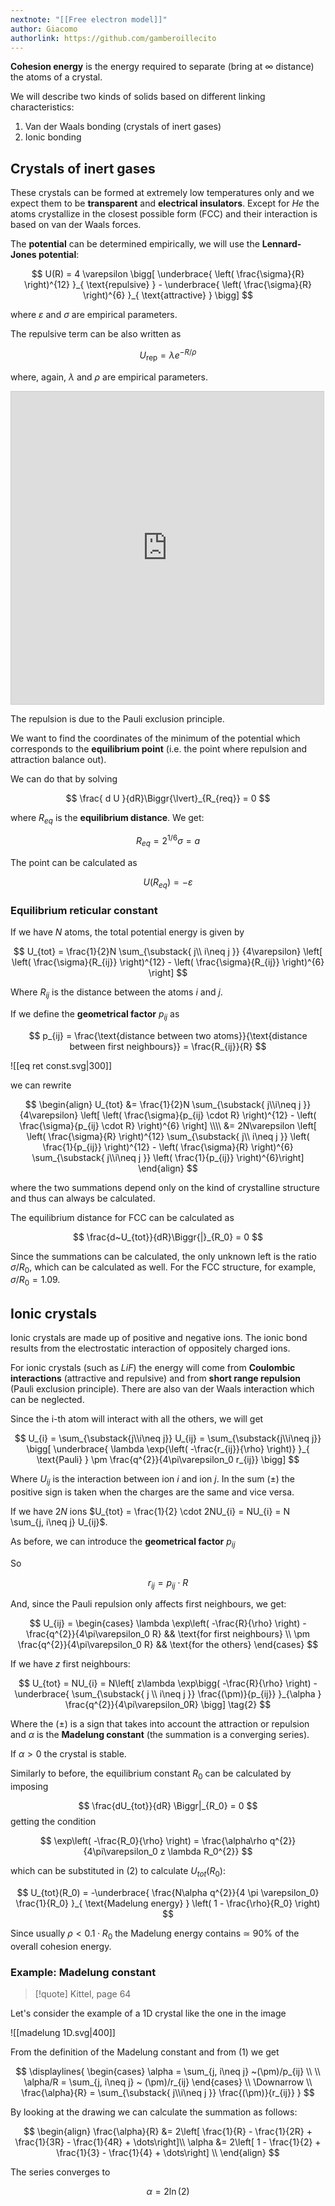 ```yaml
---
nextnote: "[[Free electron model]]"
author: Giacomo
authorlink: https://github.com/gamberoillecito
---
```


**Cohesion energy** is the energy required to separate (bring at $\infty$ distance) the atoms of a crystal.

We will describe two kinds of solids based on different linking characteristics:

1) Van der Waals bonding (crystals of inert gases)
2) Ionic bonding

## Crystals of inert gases

These crystals can be formed at extremely low temperatures only and we expect them to be **transparent** and **electrical insulators**. Except for $He$ the atoms crystallize in the closest possible form (FCC) and their interaction is based on van der Waals forces.

The **potential** can be determined empirically, we will use the **Lennard-Jones potential**: 

$$
U(R) = 4 \varepsilon \bigg[ \underbrace{ \left( \frac{\sigma}{R} \right)^{12} }_{ \text{repulsive} } - \underbrace{ \left( \frac{\sigma}{R} \right)^{6} }_{ \text{attractive} } \bigg]
$$

where $\varepsilon$ and $\sigma$ are empirical parameters.

The repulsive term can be also written as 

$$
U_{\text{rep}} = \lambda e^{ -R/\rho }
$$

where, again, $\lambda$ and $\rho$ are empirical parameters.

<iframe src="https://www.desmos.com/calculator/exb9kcaotw?embed" width="500" height="500" style="border: 1px solid #ccc" frameborder=0></iframe>

The repulsion is due to the Pauli exclusion principle.

We want to find the coordinates of the minimum of the potential which corresponds to the **equilibrium point** (i.e. the point where repulsion and attraction balance out).

We can do that by solving 

$$
\frac{ d U }{dR}\Biggr{\lvert}_{R_{req}} = 0 
$$

where $R_{eq}$ is the **equilibrium distance**. We get: 

$$
R_{eq} = 2^{1/6} \sigma = a
$$


The point can be calculated as 

$$
U(R_{eq}) = - \varepsilon
$$

### Equilibrium reticular constant

If we have $N$ atoms, the total potential energy is given by 

$$
U_{tot} = \frac{1}{2}N \sum_{\substack{ j\\ i\neq j }} {4\varepsilon} \left[ \left( \frac{\sigma}{R_{ij}} \right)^{12} - \left( \frac{\sigma}{R_{ij}} \right)^{6} \right]
$$

Where $R_{ij}$ is the distance between the atoms $i$ and $j$.

If we define the **geometrical factor** $p_{ij}$ as 

$$
p_{ij} = \frac{\text{distance between two atoms}}{\text{distance between first neighbours}} = \frac{R_{ij}}{R}
$$

![[eq ret const.svg|300]]

we can rewrite 

$$
\begin{align}
U_{tot} &= \frac{1}{2}N \sum_{\substack{ j\\i\neq j }} {4\varepsilon} \left[ \left( \frac{\sigma}{p_{ij} \cdot R} \right)^{12} - \left( \frac{\sigma}{p_{ij} \cdot R} \right)^{6} \right] \\\\
&= 2N\varepsilon \left[ \left( \frac{\sigma}{R} \right)^{12} \sum_{\substack{ j\\ i\neq j }} \left( \frac{1}{p_{ij}} \right)^{12} - \left( \frac{\sigma}{R} \right)^{6} \sum_{\substack{ j\\i\neq j }} \left( \frac{1}{p_{ij}} \right)^{6}\right]
\end{align}
$$

where the two summations depend only on the kind of crystalline structure and thus can always be calculated.

The equilibrium distance for FCC can be calculated as

$$
\frac{d~U_{tot}}{dR}\Biggr{|}_{R_0} = 0
$$

Since the summations can be calculated, the only unknown left is the ratio $\sigma/R_0$, which can be calculated as well. For the FCC structure, for example, $\sigma/R_0 = 1.09$.

## Ionic crystals

Ionic crystals are made up of positive and negative ions. The ionic bond results from the electrostatic interaction of oppositely charged ions.

For ionic crystals (such as $LiF$) the energy will come from **Coulombic interactions** (attractive and repulsive) and from **short range repulsion** (Pauli exclusion principle). There are also van der Waals interaction which can be neglected.

Since the i-th atom will interact with all the others, we will get 

$$
U_{i} = \sum_{\substack{j\\i\neq j}} U_{ij} = \sum_{\substack{j\\i\neq j}} \bigg[ \underbrace{ \lambda \exp{\left(  -\frac{r_{ij}}{\rho}  \right)} }_{ \text{Pauli} } \pm \frac{q^{2}}{4\pi\varepsilon_0 r_{ij}} \bigg]
$$

Where $U_{ij}$ is the interaction between ion $i$ and ion $j$. In the sum ($\pm$) the positive sign is taken when the charges are the same and vice versa.

If we have $2N$ ions $U_{tot} = \frac{1}{2} \cdot 2NU_{i} = NU_{i} = N \sum_{j, i\neq j} U_{ij}$.

As before, we can introduce the **geometrical factor** $p_{ij}$

So 

$$r_{ij} = p_{ij} \cdot R \tag{1}$$

And, since the Pauli repulsion only affects first neighbours, we get: 

$$
U_{ij} = \begin{cases}
\lambda \exp\left( -\frac{R}{\rho} \right) - \frac{q^{2}}{4\pi\varepsilon_0 R} && \text{for first neighbours} \\
\pm \frac{q^{2}}{4\pi\varepsilon_0 R} && \text{for the others}
\end{cases}
$$

If we have $z$ first neighbours:

$$
U_{tot} = NU_{i} = N\left[ z\lambda \exp\bigg( -\frac{R}{\rho} \right) - \underbrace{ \sum_{\substack{ j \\ i\neq j }} \frac{(\pm)}{p_{ij}} }_{\alpha } \frac{q^{2}}{4\pi\varepsilon_0R} \bigg] \tag{2}
$$

Where the $(\pm)$ is a sign that takes into account the attraction or repulsion and $\alpha$ is the **Madelung constant** (the summation is a converging series).

If $\alpha > 0$ the crystal is stable.

Similarly to before, the equilibrium constant $R_0$ can be calculated by imposing 

$$
\frac{dU_{tot}}{dR} \Biggr|_{R_0} = 0
$$
getting the condition

$$
\exp\left( -\frac{R_0}{\rho} \right) = \frac{\alpha\rho q^{2}}{4\pi\varepsilon_0 z \lambda R_0^{2}}
$$

which can be substituted in $(2)$ to calculate $U_{tot}(R_0)$: 

$$
U_{tot}(R_0) = -\underbrace{ \frac{N\alpha q^{2}}{4 \pi \varepsilon_0} \frac{1}{R_0} }_{ \text{Madelung energy} } \left( 1 - \frac{\rho}{R_0} \right)
$$

Since usually $\rho < 0.1 \cdot R_0$ the Madelung energy contains $\simeq$ 90% of the overall cohesion energy.

### Example: Madelung constant

>[!quote] Kittel, page 64

Let's consider the example of a 1D crystal like the one in the image

![[madelung 1D.svg|400]]

From the definition of the Madelung constant and from $(1)$ we get

$$
\displaylines{
\begin{cases}
\alpha = \sum_{j, i\neq j} ~(\pm)/p_{ij} \\ \\
\alpha/R = \sum_{j, i\neq j} ~ (\pm)/r_{ij}
\end{cases} \\
\Downarrow \\
\frac{\alpha}{R} = \sum_{\substack{ j\\i\neq j }} \frac{(\pm)}{r_{ij}}
}
$$

By looking at the drawing we can calculate the summation as follows: 

$$
\begin{align}
\frac{\alpha}{R} &= 2\left[ \frac{1}{R}  - \frac{1}{2R} + \frac{1}{3R} - \frac{1}{4R} + \dots\right]\\
\alpha &= 2\left[ 1  - \frac{1}{2} + \frac{1}{3} - \frac{1}{4} + \dots\right] \\
\end{align}
$$

The series converges to 

$$
\alpha = 2\ln(2)
$$

